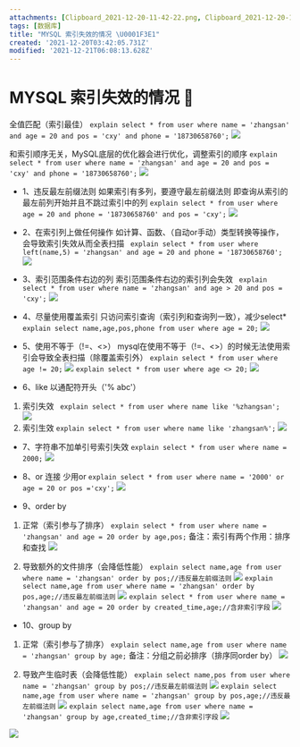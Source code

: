 ```yaml
---
attachments: [Clipboard_2021-12-20-11-42-22.png, Clipboard_2021-12-20-11-55-59.png, Clipboard_2021-12-20-11-56-21.png, Clipboard_2021-12-20-11-57-34.png, Clipboard_2021-12-20-11-57-55.png, Clipboard_2021-12-20-11-58-29.png, Clipboard_2021-12-20-11-59-02.png, Clipboard_2021-12-20-13-01-37.png, Clipboard_2021-12-20-13-01-41.png, Clipboard_2021-12-20-13-01-59.png, Clipboard_2021-12-20-13-02-16.png, Clipboard_2021-12-20-13-02-30.png, Clipboard_2021-12-20-13-02-43.png, Clipboard_2021-12-20-13-26-54.png, Clipboard_2021-12-20-13-27-07.png, Clipboard_2021-12-20-13-27-18.png, Clipboard_2021-12-20-13-27-30.png, Clipboard_2021-12-20-13-27-42.png, Clipboard_2021-12-20-13-27-53.png, Clipboard_2021-12-20-13-28-05.png, Clipboard_2021-12-20-13-28-20.png]
tags: [数据库]
title: "MYSQL 索引失效的情况 \U0001F3E1"
created: '2021-12-20T03:42:05.731Z'
modified: '2021-12-21T06:08:13.628Z'
---
```


# MYSQL 索引失效的情况 :house_with_garden:
全值匹配（索引最佳）
  `explain select * from user where name = 'zhangsan' and age = 20 and pos = 'cxy' and phone = '18730658760';`
  ![](@attachment/Clipboard_2021-12-20-11-55-59.png)

和索引顺序无关，MySQL底层的优化器会进行优化，调整索引的顺序
  `explain select * from user where name = 'zhangsan' and age = 20 and pos = 'cxy' and phone = '18730658760';`
  ![](@attachment/Clipboard_2021-12-20-11-56-21.png)

* 1、违反最左前缀法则
如果索引有多列，要遵守最左前缀法则
即查询从索引的最左前列开始并且不跳过索引中的列
  `explain select * from user where age = 20 and phone = '18730658760' and pos = 'cxy';`
  ![](@attachment/Clipboard_2021-12-20-11-57-34.png)

* 2、在索引列上做任何操作
如计算、函数、（自动or手动）类型转换等操作，会导致索引失效从而全表扫描
` explain select * from user where left(name,5) = 'zhangsan' and age = 20 and phone = '18730658760';`
![](@attachment/Clipboard_2021-12-20-11-57-55.png)

* 3、索引范围条件右边的列
索引范围条件右边的索引列会失效
` explain select * from user where name = 'zhangsan' and age > 20 and pos = 'cxy';`
![](@attachment/Clipboard_2021-12-20-11-58-29.png)

* 4、尽量使用覆盖索引
只访问索引查询（索引列和查询列一致），减少select*
` explain select name,age,pos,phone from user where age = 20;` 
![](@attachment/Clipboard_2021-12-20-11-59-02.png)

* 5、使用不等于（!=、<>）
 mysql在使用不等于（!=、<>）的时候无法使用索引会导致全表扫描（除覆盖索引外）
  `explain select * from user where age != 20;`
  ![](@attachment/Clipboard_2021-12-20-13-01-37.png)
  `explain select * from user where age <> 20;`
  ![](@attachment/Clipboard_2021-12-20-13-01-41.png)

* 6、like 以通配符开头（'% abc'）
1. 索引失效
` explain select * from user where name like '%zhangsan';`
  ![](@attachment/Clipboard_2021-12-20-13-01-59.png)
2. 索引生效
  `explain select * from user where name like 'zhangsan%';`
  ![](@attachment/Clipboard_2021-12-20-13-02-16.png)

* 7、字符串不加单引号索引失效
  `explain select * from user where name = 2000;`
  ![](@attachment/Clipboard_2021-12-20-13-02-30.png)

* 8、or 连接
少用or
  `explain select * from user where name = '2000' or age = 20 or pos ='cxy';`
  ![](@attachment/Clipboard_2021-12-20-13-02-43.png)

* 9、order by
1. 正常（索引参与了排序）
  `explain select * from user where name = 'zhangsan' and age = 20 order by age,pos;` 备注：索引有两个作用：排序和查找
  ![](@attachment/Clipboard_2021-12-20-13-26-54.png)

2. 导致额外的文件排序（会降低性能）
  `explain select name,age from user where name = 'zhangsan' order by pos;//违反最左前缀法则`
  ![](@attachment/Clipboard_2021-12-20-13-27-07.png)
  `explain select name,age from user where name = 'zhangsan' order by pos,age;//违反最左前缀法则`
  ![](@attachment/Clipboard_2021-12-20-13-27-18.png)
  `explain select * from user where name = 'zhangsan' and age = 20 order by created_time,age;//含非索引字段`
  ![](@attachment/Clipboard_2021-12-20-13-27-30.png)

* 10、group by
1. 正常（索引参与了排序）
`explain select name,age from user where name = 'zhangsan' group by age;` 备注：分组之前必排序（排序同order by）
![](@attachment/Clipboard_2021-12-20-13-27-42.png)

2. 导致产生临时表（会降低性能）
  `explain select name,pos from user where name = 'zhangsan' group by pos;//违反最左前缀法则`
  ![](@attachment/Clipboard_2021-12-20-13-27-53.png)
  `explain select name,age from user where name = 'zhangsan' group by pos,age;//违反最左前缀法则`
  ![](@attachment/Clipboard_2021-12-20-13-28-05.png)
  `explain select name,age from user where name = 'zhangsan' group by age,created_time;//含非索引字段`
  ![](@attachment/Clipboard_2021-12-20-13-28-20.png)


![](@attachment/Clipboard_2021-12-20-11-42-22.png)

